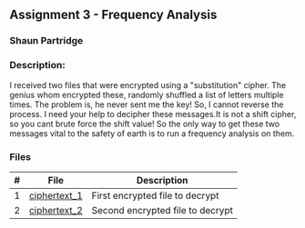 ## Assignment 3 - Frequency Analysis
### Shaun Partridge
### Description:

I received two files that were encrypted using a "substitution" cipher. The genius whom encrypted these, randomly shuffled a list of letters multiple times. The problem is, he never sent me the key! So, I cannot reverse the process. I need your help to decipher these messages.It is not a shift cipher, so you cant brute force the shift value! So the only way to get these two messages vital to the safety of earth is to run a frequency analysis on them.

### Files

|   #   |  File                            |  Description                           |
| :---: |----------------------------------|----------------------------------------|
|   1   |   [ciphertext_1](https://raw.githubusercontent.com/ShaunJPartridge/4663-Cryptography-Partridge/master/Assignments/A03/ciphertext_1.txt)   | First encrypted file to decrypt |
|   2   |   [ciphertext_2](https://raw.githubusercontent.com/ShaunJPartridge/4663-Cryptography-Partridge/master/Assignments/A03/ciphertext_2.txt)   | Second encrypted file to decrypt  |

